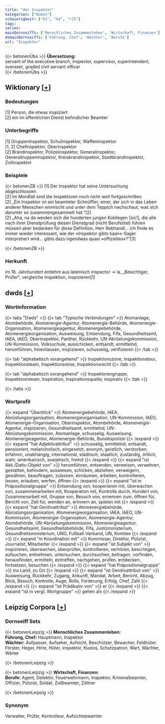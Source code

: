 ```yaml
---
title: "der Inspektor"
kategorien: ["Nomen"]
schwierigkeit: ["k2", "h4", "r15"]
tags:
series:
mainDornseiffs: ['Menschliches Zusammenleben', 'Wirtschaft, Finanzen']
domainDornseiffs: ['Führung, Chef', 'Wächter', 'Berufe']
url: "Inspektor"
---
```


{{< betonenÜbs >}}
**Übersetzung:**  
servant of the executive branch, inspector, supervisor, superintendent, overseer, graded civil servant officer  
{{< /betonenÜbs >}}

## Wiktionary [[+](https://de.wiktionary.org/wiki/Inspektor)]

### Bedeutungen
[1] Person, die etwas inspiziert  
[2] ein im öffentlichen Dienst befindlicher Beamter  

### Unterbegriffe
[1] Gruppeninspektor, Schulinspektor, Waffeninspektor  
[1, 2] Chefinspektor, Oberinspektor  
[2] Brandinspektor, Polizeiinspektor, Generalinspektor, Generaltruppeninspektor, Kreisbrandinspektor, Stadtbrandinspektor, Zollinspektor  

### Beispiele
{{< betonenZB >}}
[1] Der Inspektor hat seine Untersuchung abgeschlossen.  
[2] Im Mordfall sind die Inspektoren noch nicht weit fortgeschritten.  
[2] „Ein Inspektor ist ein beamteter Schnüffler, einer, der sich in das Leben anderer Menschen einmischt und unter dem Teppich nachschaut, was sich darunter so zusammengesammelt hat.“[2]  
[2] „Aha, na da werden sich die hunderten jungen Kokllegen [sic!], die alle nach ihrer Dienstprüfung diesen Dienstgrad (nicht Berufstitel) führen müssen aber bedanken für diese Definition, Herr Rebhandl… ich finde es immer wieder interessant, wie der »Inspektor gibts kaan«-Sager interpretiert wird… gibts dazu irgendwas quasi »offizielles«?“[3]  

{{< /betonenZB >}}
### Herkunft
im 16. Jahrhundert entlehnt aus lateinisch inspector → la, „Besichtiger, Prüfer“; vergleiche Inspektion, inspizieren[1]  



## dwds [[+](https://www.dwds.de/wb/Inspektor)]

### Wortinformation
{{< tabs "Dwds" >}}
{{< tab "Typische Verbindungen" >}}
Atomanlage, Atombehörde, Atomenergie-Agentur, Atomenergie-Behörde, Atomenergie-Organisation, Atomenergieagentur, Atomenergiebehörde, Atomenergieorganisation, Ausweisung, Entsendung, Fifa, Gesundheitsamt, IAEA, IAEO, Oberinspektor, Panther, Rückkehr, UN-Abrüstungskommission, UN-Kommission, Volksschule, ausschicken, entsandt, ermittelnd, herumführen, hineinlassen, inspizieren, schusselig, verifizieren
{{< /tab >}}

{{< tab "alphabetisch vorangehend" >}}
Inspektionszone, Inspektionstour, Inspektionsteam, Inspektionsreise, Inspektionsrecht
{{< /tab >}}

{{< tab "alphabetisch vorangehend" >}}
Inspektorengruppe, Inspektorenteam, Inspiration, Inspirationsquelle, inspirativ
{{< /tab >}}

{{< /tabs >}}

### Wortprofil
{{< expand "Überblick" >}} Atomenergiebehörde, IAEA, Abrüstungsorganisation, Atomenergieorganisation, UN-Kommission, IAEO, Atomenergie-Organisation, Oberinspektor, Atombehörde, Atomenergie-Agentur, inspizieren, Gesundheitsamt, ermittelnd, UN-Abrüstungskommission, Atomanlage, schusselig, Ausweisung, Atomenergieagentur, Atomenergie-Behörde, Bundespolizei {{< /expand >}}
{{< expand "hat Adjektivattribut" >}} schusselig, ermittelnd, entsandt, pensioniert, melancholisch, eingesetzt, anonym, geistlich, verstorben, erfahren, unabhängig, international, städtisch, staatlich, zuständig, örtlich, wahr, amerikanisch, sowjetisch, fremd {{< /expand >}}
{{< expand "ist Akk./Dativ-Objekt von" >}} herumführen, entsenden, verweisen, verwehren, gestatten, behindern, ausweisen, schicken, abziehen, verweigern, gewähren, beauftragen, zulassen, einräumen, arbeiten, kontrollieren, lassen, erlauben, werfen, öffnen {{< /expand >}}
{{< expand "ist in Präpositionalgruppe" >}} Entsendung von, kooperieren mit, überwachen von, zusammenarbeiten mit, Kooperation mit, Kontrolle durch, Hundert von, Zusammenarbeit mit, Gruppe von, Besuch von, ernennen zum, öffnen für, Bericht von, Zeit für, wenden an, erinnern an, spielen mit {{< /expand >}}
{{< expand "hat Genitivattribut" >}} Atomenergiebehörde, Abrüstungsorganisation, Atomenergieorganisation, IAEA, IAEO, UN-Kommission, Atomenergie-Organisation, Atomenergie-Agentur, Atombehörde, UN-Abrüstungskommission, Atomenergieagentur, Gesundheitsamt, Gesundheitsbehörde, Fifa, Justizministerium, Gesundheitsministerium, UNO, Fußball-Verband, UN, Komitee {{< /expand >}}
{{< expand "in Koordination mit" >}} Kommissar, Direktor, Polizist, Journalist, Mitarbeiter {{< /expand >}}
{{< expand "ist Subjekt von" >}} inspizieren, überwachen, überprüfen, kontrollieren, verhören, besichtigen, aufsuchen, entnehmen, untersuchen, durchsuchen, befragen, vorfinden, herausfinden, ermitteln, eintreffen, nachgehen, prüfen, entdecken, fortsetzen, besuchen {{< /expand >}}
{{< expand "hat Präpositionalgruppe" >}} ins Land, zu Ort {{< /expand >}}
{{< expand "ist Genitivattribut von" >}} Ausweisung, Rückkehr, Zugang, Ankunft, Mandat, Arbeit, Bericht, Abzug, Blick, Besuch, Kontrolle, Auge, Rolle, Forderung, Erfolg, Chef, Zahl {{< /expand >}}
{{< expand "ist Prädikativ von" >}} er {{< /expand >}}
{{< expand "ist in vergl. Wortgruppe" >}} gehen als {{< /expand >}}

## Leipzig Corpora [[+](https://corpora.uni-leipzig.de/en/res?word=Inspektor&corpusId=deu_newscrawl-public_2018)]

### Dornseiff Sets
{{< betonenLeipzig >}}
**Menschliches Zusammenleben:**  
**Führung, Chef:** Hauptmann, Inspektor  
**Wächter:** Aufpasser, Aufseher, Aufsicht, Beschützer, Bewacher, Feldhüter, Förster, Heger, Hirte, Hüter, Inspektor, Kustos, Schutzpatron, Wart, Wächter, Wärter  

{{< /betonenLeipzig >}}


{{< betonenLeipzig >}}
**Wirtschaft, Finanzen:**  
**Berufe:** Agent, Detektiv, Feuerwehrmann, Inspektor, Kriminalbeamter, Offizier, Polizist, Soldat, Zollbeamter, Zöllner  

{{< /betonenLeipzig >}}

### Synonym
Verwalter, Prüfer, Kontrolleur, Aufsichtsbeamter

